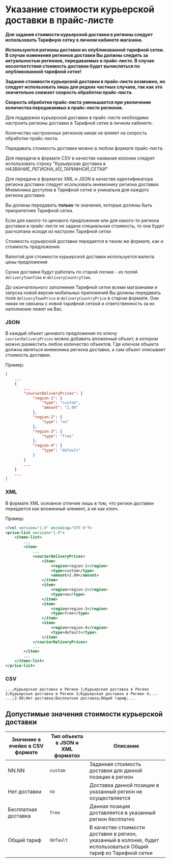 # Указание стоимости курьерской доставки в прайс-листе

**Для задания стоимости курьерской доставки в регионы следует использовать Тарифную сетку в личном кабинете магазина.**

**Используются регионы доставки из опубликованной тарифной сетки.**
**В случае изменения регионов доставки Вы должны следить за актуальностью регионов, передаваемых в прайс-листе. В случае несоответствия стоимость доставки будет вычисляться по опубликованной тарифной сетке!**

**Задание стоимости курьерской доставки в прайс-листе возможно, но следует использовать лишь для редких частных случаев, так как это значительно снижает скорость обработки прайс-листа.**

**Скорость обработки прайс-листа уменьшается при увеличении количества передаваемых в прайс-листе регионов.**

Для поддержки курьерской доставки в прайс-листе необходимо настроить регионы доставки в Тарифной сетке в личном кабинете.

Количество настроенных регионов никак не влияет на скорость обработки прайс-листа.

Передавать стоимость доставки можно в любом формате прайс-листа.

Для передачи в формате CSV в качестве названия колонки следует использовать строку "Курьерская доставка в _НАЗВАНИЕ_РЕГИОНА_ИЗ_ТАРИФНОЙ_СЕТКИ_"

Для передачи в форматах XML и JSON в качестве идентификатора региона доставки следует исользовать мнемонику региона доставки.
Мнемоника доступна в Тарифной сетке и уникальна для каждого региона доставки.

Вы должны передавать **только** те значения, которые должны быть приоритетнее Тарифной сетки.

Если для какого-то ценового предложения или для какого-то региона доставки в прайс-листе не задана специальная стоимость, то она будет расчситана исходя из настроек Тарифной сетки

Стоимость курьерской доставки передается в таком же формате, как и стоимость предложения.
 
Валютой для стоимости курьерской доставки используется валюта цены предложения

Сроки доставки будут работать по старой логике - из полей `deliveryTownTime` и `deliveryCountryTime`.

До окончательного заполнения Тарифной сетки всеми магазинами и запуска новой версии мобильных приложений Вы должны передавать поля `deliveryTownPrice` и `deliveryCountryPrice` в старом формате.
Они никак не связаны с новой тарифной сеткой и ответственность за их наполнение лежит на Вас.

### JSON

В каждый объект ценового предложения по ключу `courierDeliveryPrices` можно добавить вложенный объект, в котором можно разместить любое количество объектов.
Где ключом объекта должна являться мнемоника региона доставки, а сам объект описывает стоимость доставки.

Пример:

```json
[
    ...
    {
        ...
        "courierDeliveryPrices": {
            "region-1": {
                "type": "custom",
                "amount": "2.99"
            },
            "region-2": {
                "type": "no"
            },
            "region-3": {
                "type": "free"
            },
            "region-4": {
                "type": "default"
            }
        }
        ...
    }
    ...
]
```

### XML

В формате XML основное отличие лишь в том, что регион доставки передается как вложенный элемент, а не как ключ.

Пример:

```xml
<?xml version="1.0" encoding="UTF-8"?>
<price-list version="1.0">
    <items-list>
        ...
        <item>
            ...
            <courierDeliveryPrices>
                <item>
                    <region>region-1</region>
                    <type>custom</type>
                    <amount>2.99</amount>
                </item>
                <item>
                    <region>region-2</region>
                    <type>no</type>
                </item>
                <item>
                    <region>region-3</region>
                    <type>free</type>
                </item>
                <item>
                    <region>region-4</region>
                    <type>default</type>
                </item>
            </courierDeliveryPrices>
            ...
        </item>
        ...
    </items-list>
</price-list>
```

### CSV

```csv
...;Курьерская доставка в Регион 1;Курьерская доставка в Регион 2;Курьерская доставка в Регион 3;Курьерская доставка в Регион 4;...
...;2.99;Нет доставки;Бесплатная доставка;Общий тариф;...
```

## Допустимые значения стоимости курьерской доставки
 
|Значение в ячейке в CSV формате|Тип объекта в JSON и XML форматах|Описание|
|---|---|---|
|NN.NN|`custom`|Заданная стоимость доставки для данной позиции в регион|
|Нет доставки|`no`|Доставка данной позиции в указанный регион не осуществляется|
|Бесплатная доставка|`free`|Данная позиция доставляется в указанный регион бесплатно|
|Общий тариф|`default`|В качестве стоимости доставки в регион, указанный в колонке, будет использоваться Общий тариф из Тарифной сетки|
